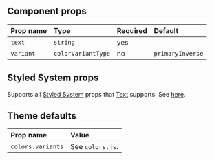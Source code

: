 ## Component props

| Prop name | Type               | Required | Default          |
| :-------- | :----------------- | :------- | :--------------- |
| `text`    | `string`           | yes      |                  |
| `variant` | `colorVariantType` | no       | `primaryInverse` |

## Styled System props

Supports all [Styled System](https://styled-system.com/) props that [Text](https://rebassjs.org/text) supports. See [here](https://github.com/rebassjs/rebass/tree/master/packages/reflexbox#styled-system-props).

## Theme defaults

| Prop name         | Value            |
| :---------------- | :--------------- |
| `colors.variants` | See `colors.js`. |
